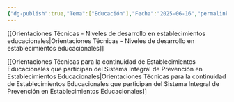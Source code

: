 ```yaml
---
{"dg-publish":true,"Tema":["Educación"],"Fecha":"2025-06-16","permalink":"/programa-pre-para-2/","dgPassFrontmatter":true,"noteIcon":"","created":"2025-06-16","updated":"2025-06-16T16:03:12.772-04:00"}
---
```



[[Orientaciones Técnicas - Niveles de desarrollo en establecimientos educacionales\|Orientaciones Técnicas - Niveles de desarrollo en establecimientos educacionales]]

[[Orientaciones Técnicas para la continuidad de Establecimientos Educacionales que participan del Sistema Integral de Prevención en Establecimientos Educacionales\|Orientaciones Técnicas para la continuidad de Establecimientos Educacionales que participan del Sistema Integral de Prevención en Establecimientos Educacionales]]
